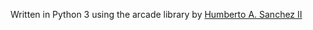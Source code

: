 

Written in Python 3 using the arcade library by [Humberto A. Sanchez II](https://www.linkedin.com/in/hasii/)
